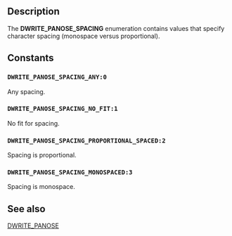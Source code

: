 ## Description

The **DWRITE_PANOSE_SPACING** enumeration contains values that specify character spacing (monospace versus proportional).

## Constants

### `DWRITE_PANOSE_SPACING_ANY:0`

Any spacing.

### `DWRITE_PANOSE_SPACING_NO_FIT:1`

No fit for spacing.

### `DWRITE_PANOSE_SPACING_PROPORTIONAL_SPACED:2`

Spacing is proportional.

### `DWRITE_PANOSE_SPACING_MONOSPACED:3`

Spacing is monospace.

## See also

[DWRITE_PANOSE](https://learn.microsoft.com/windows/win32/api/dwrite_1/ns-dwrite_1-dwrite_panose)